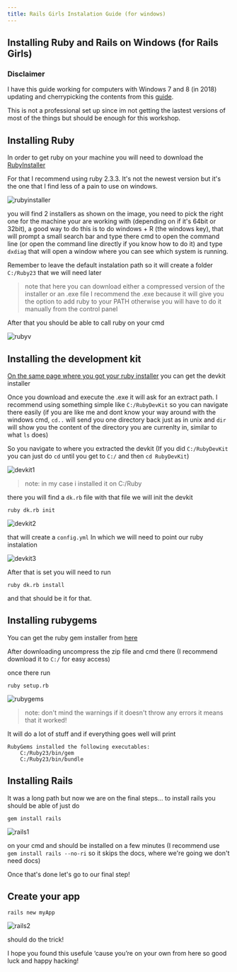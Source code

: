```yaml
---
title: Rails Girls Instalation Guide (for windows)
---
```


## Installing Ruby and Rails on Windows (for Rails Girls)

### Disclaimer

I have this guide working for computers with Windows 7 and 8 (in 2018) updating and cherrypicking the contents from this [guide](https://medium.com/ruby-on-rails-web-application-development/how-to-install-rubyonrails-on-windows-7-8-10-complete-tutorial-2017-fc95720ee059).

This is not a professional set up since im not getting the lastest versions of most of the things but should be enough for this workshop.



## Installing Ruby

In order to get ruby on your machine you will need to download the [RubyInstaller](https://rubyinstaller.org/)

For that I recommend using ruby 2.3.3. It's not the newest version but it's the one that I find less of a pain to use on windows.

![rubyinstaller](https://github.com/lucas-aragno/railsgirlsguide/blob/master/assets/rubyinstaller.png?raw=true)


you will find 2 installers as shown on the image, you need to pick the right one for the machine your are working with (depending on if it's 64bit or 32bit), a good way to do this is to do windows + R (the windows key), that will prompt a small search bar and type there cmd to open the command line (or open the command line directly if you know how to do it) and type `dxdiag` that will open a window where you can see which system is running.

Remember to leave the default instalation path so it will create a folder `C:/Ruby23` that we will need later


> note that here you can download either a compressed version of the installer or an .exe file I recommend the .exe because it will give you the option to add ruby to your PATH otherwise you will have to do it manually from the control panel



After that you should be able to call ruby on your cmd

![rubyv](https://github.com/lucas-aragno/railsgirlsguide/blob/master/assets/rubyv.png?raw=true)


## Installing the development kit

[On the same page where you got your ruby installer](https://rubyinstaller.org/downloads/) you can get the devkit installer


Once you download and execute the .exe it will ask for an extract path. I recommend using something simple like `C:/RubyDevKit` so you can navigate there easily (if you are like me and dont know your way around with the windows cmd, `cd..` will send you one directory back just as in unix and `dir` will show you the content of the directory you are currenlty in, similar to what `ls` does)

So you navigate to where you extracted the devkit (If you did `C:/RubyDevKit` you can just do `cd` until you get to `C:/` and then `cd RubyDevKit`)

![devkit1](https://github.com/lucas-aragno/railsgirlsguide/blob/master/assets/devkit.png?raw=true)

> note: in my case i installed it on C:/Ruby



there you will find a `dk.rb` file with that file we will init the devkit



```
ruby dk.rb init
```

![devkit2](https://github.com/lucas-aragno/railsgirlsguide/blob/master/assets/devkit15.png?raw=true)

that will create a `config.yml` In which we will need to point our ruby instalation

![devkit3](https://github.com/lucas-aragno/railsgirlsguide/blob/master/assets/devkit2.png?raw=true)


After that is set you will need to run

```
ruby dk.rb install
```

and that should be it for that.


## Installing rubygems

You can get the ruby gem installer from [here](https://rubygems.org/pages/download)

After downloading uncompress the zip file and cmd there (I recommend download it to `C:/` for easy access)

once there run 

```
ruby setup.rb
```

![rubygems](https://github.com/lucas-aragno/railsgirlsguide/blob/master/assets/rubygems.png?raw=true)

> note: don't mind the warnings if it doesn't throw any errors it means that it worked!


It will do a lot of stuff and if everything goes well will print

```
RubyGems installed the following executables:
    C:/Ruby23/bin/gem
    C:/Ruby23/bin/bundle
```


## Installing Rails

It was a long path but now we are on the final steps... to install rails you should be able of just do

```
gem install rails
```

![rails1](https://github.com/lucas-aragno/railsgirlsguide/blob/master/assets/rails%201.png?raw=true)

on your cmd and should be installed on a few minutes (I recommend use `gem install rails --no-ri` so it skips the docs, where we're going we don't need docs)

Once that's done let's go to our final step!

## Create your app

```
rails new myApp
```

![rails2](https://github.com/lucas-aragno/railsgirlsguide/blob/master/assets/rails2.png?raw=true)

should do the trick! 


I hope you found this usefule ‘cause you’re on your own from here so good luck and happy hacking!




